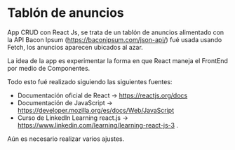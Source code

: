 # Tablón de anuncios 

App CRUD con React Js, se trata de un tablón de anuncios alimentado con la API Bacon Ipsum (https://baconipsum.com/json-api/)
fué usada usando Fetch, los anuncios aparecen ubicados al azar.

La idea de la app es experimentar la forma en que React maneja el FrontEnd por medio de Componentes.

Todo esto fué realizado siguiendo las siguientes fuentes:

* Documentación oficial de React -> https://reactjs.org/docs
* Documentación de JavaScript -> https://developer.mozilla.org/es/docs/Web/JavaScript
* Curso de LinkedIn Learning react.js  -> https://www.linkedin.com/learning/learning-react-js-3 .

Aún es necesario realizar varios ajustes.
